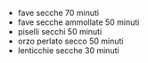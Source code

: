 - fave secche 70 minuti
- fave secche ammollate 50 minuti
- piselli secchi 50 minuti
- orzo perlato secco 50 minuti
- lenticchie secche 30 minuti
